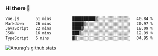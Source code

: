 ### Hi there 👋



<!--
**webB1an/webB1an** is a ✨ _special_ ✨ repository because its `README.md` (this file) appears on your GitHub profile.

Here are some ideas to get you started:

- 🔭 I’m currently working on ...
- 🌱 I’m currently learning ...
- 👯 I’m looking to collaborate on ...
- 🤔 I’m looking for help with ...
- 💬 Ask me about ...
- 📫 How to reach me: ...
- 😄 Pronouns: ...
- ⚡ Fun fact: ...
-->

<!--START_SECTION:waka-->

```txt
Vue.js       51 mins         ██████████▒░░░░░░░░░░░░░░   40.84 %
Markdown     26 mins         █████▒░░░░░░░░░░░░░░░░░░░   20.97 %
JavaScript   22 mins         ████▓░░░░░░░░░░░░░░░░░░░░   18.09 %
JSON         16 mins         ███▒░░░░░░░░░░░░░░░░░░░░░   12.99 %
TypeScript   6 mins          █▒░░░░░░░░░░░░░░░░░░░░░░░   04.95 %
```

<!--END_SECTION:waka-->


[![Anurag's github stats](https://github-readme-stats.vercel.app/api?username=webB1an&show_icons=true&theme=radical)](https://github.com/anuraghazra/github-readme-stats)


